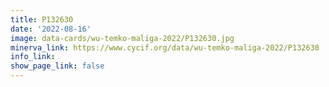 ```yaml
---
title: P132630
date: '2022-08-16'
image: data-cards/wu-temko-maliga-2022/P132630.jpg
minerva_link: https://www.cycif.org/data/wu-temko-maliga-2022/P132630
info_link:
show_page_link: false
---
```

